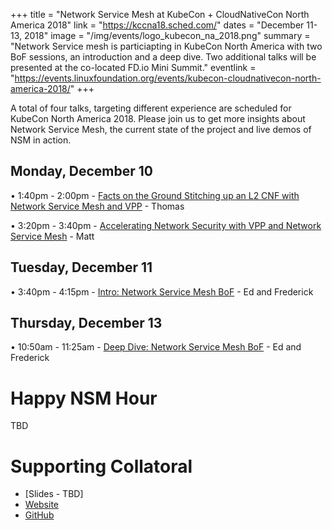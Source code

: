 +++
title = "Network Service Mesh at KubeCon + CloudNativeCon North America 2018"
link = "https://kccna18.sched.com/"
dates = "December 11-13, 2018"
image = "/img/events/logo_kubecon_na_2018.png"
summary = "Network Service mesh is particiapting in KubeCon North America with two BoF sessions, an introduction and a deep dive. Two additional talks will be presented at the co-located FD.io Mini Summit."
eventlink = "https://events.linuxfoundation.org/events/kubecon-cloudnativecon-north-america-2018/"
+++

A total of four talks, targeting different experience are scheduled for KubeCon North America 2018. Please join us to get more insights about Network Service Mesh, the current state of the project and live demos of NSM in action.


Monday, December 10
-------------------

• 1:40pm - 2:00pm - [Facts on the Ground Stitching up an L2 CNF with Network Service Mesh and VPP](https://sched.co/IGgU) - Thomas

• 3:20pm - 3:40pm - [Accelerating Network Security with VPP and Network Service Mesh](https://sched.co/IGh0) - Matt


Tuesday, December 11
--------------------

• 3:40pm - 4:15pm - [Intro: Network Service Mesh BoF](https://sched.co/Grbq) - Ed and Frederick

Thursday, December 13
---------------------

• 10:50am - 11:25am - [Deep Dive: Network Service Mesh BoF](https://sched.co/Grdj) - Ed and Frederick


# Happy NSM Hour

TBD

# Supporting Collatoral
* [Slides - TBD]
* [Website](https://www.networkservicemesh.io/)
* [GitHub](https://github.com/ligato/networkservicemesh)

